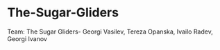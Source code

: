 # The-Sugar-Gliders
Team: The Sugar Gliders- Georgi Vasilev, Tereza Opanska, Ivailo Radev, Georgi Ivanov


